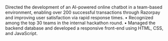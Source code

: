  Directed the development of an AI-powered online chatbot in a team-based environment, enabling over 200
successful transactions through Razorpay and improving user satisfaction via rapid response times.
• Recognized among the top 30 teams in the internal hackathon round.
• Managed the backend database and developed a responsive front-end using HTML, CSS, and JavaScript.
